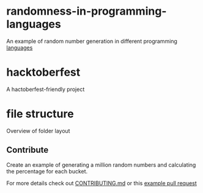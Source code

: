 # randomness-in-programming-languages
An example of random number generation in different programming [languages](/sources#completed-languages)

# hacktoberfest
A hactoberfest-friendly project

# file structure
Overview of folder layout

## Contribute
Create an example of generating a million random numbers and calculating the percentage for each bucket.  

For more details check out [CONTRIBUTING.md](./CONTRIBUTING.md) or this [example pull request](https://github.com/spencermwoo/randomness-in-programming-languages/pull/1/files)